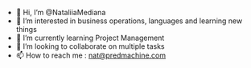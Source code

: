 - 👋 Hi, I’m @NataliiaMediana
- 👀 I’m interested in business operations, languages and learning new things
- 🌱 I’m currently learning Project Management
- 💞️ I’m looking to collaborate on multiple tasks
- 📫 How to reach me : nat@predmachine.com

<!---
NataliiaMediana/NataliiaMediana is a ✨ special ✨ repository because its `README.md` (this file) appears on your GitHub profile.
You can click the Preview link to take a look at your changes.
--->
